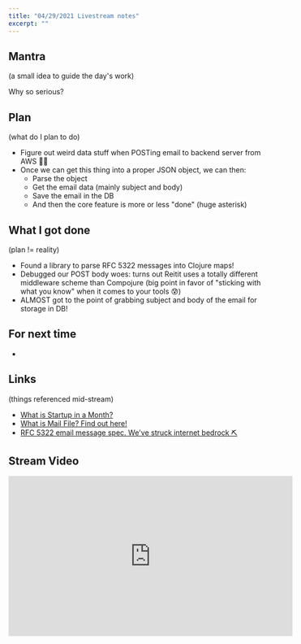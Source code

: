 ```yaml
---
title: "04/29/2021 Livestream notes"
excerpt: ""
---
```


## Mantra

(a small idea to guide the day's work)

Why so serious? 

## Plan
(what do I plan to do)
- Figure out weird data stuff when POSTing email to backend server from AWS 🤷‍♂️
- Once we can get this thing into a proper JSON object, we can then: 
  - Parse the object
  - Get the email data (mainly subject and body)
  - Save the email in the DB
  - And then the core feature is more or less "done" (huge asterisk)

## What I got done
(plan != reality)

- Found a library to parse RFC 5322 messages into Clojure maps!
- Debugged our POST body woes: turns out Reitit uses a totally different middleware scheme than Compojure (big point in favor of "sticking with what you know" when it comes to your tools 😰)
- ALMOST got to the point of grabbing subject and body of the email for storage in DB!

## For next time

- 

## Links

(things referenced mid-stream)

- [What is Startup in a Month?](https://startupinamonth.net/what-is-startup-in-a-month/)
- [What is Mail File? Find out here!](https://startupinamonth.net/mailfile-announcement/)
- [RFC 5322 email message spec. We've struck internet bedrock ⛏](https://www.ietf.org/rfc/rfc5322.txt)

## Stream Video

<iframe width="560" height="315" src="https://www.youtube-nocookie.com/embed/LmsHnASPzHE" title="YouTube video player" frameborder="0" allow="accelerometer; autoplay; clipboard-write; encrypted-media; gyroscope; picture-in-picture" allowfullscreen></iframe>